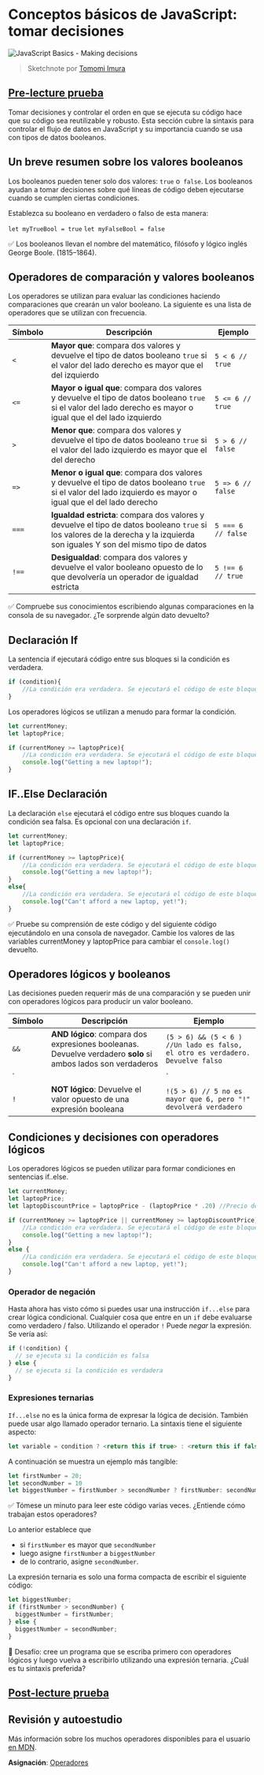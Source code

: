 # Conceptos básicos de JavaScript: tomar decisiones


![JavaScript Basics - Making decisions](/sketchnotes/webdev101-js-decisions.png)
> Sketchnote por [Tomomi Imura](https://twitter.com/girlie_mac)

## [Pre-lecture prueba](https://ff-quizzes.netlify.app/quiz/11)

Tomar decisiones y controlar el orden en que se ejecuta su código hace que su código sea reutilizable y robusto. Esta sección cubre la sintaxis para controlar el flujo de datos en JavaScript y su importancia cuando se usa con tipos de datos booleanos.

## Un breve resumen sobre los valores booleanos

Los booleanos pueden tener solo dos valores: `true` o` false`. Los booleanos ayudan a tomar decisiones sobre qué líneas de código deben ejecutarse cuando se cumplen ciertas condiciones.

Establezca su booleano en verdadero o falso de esta manera:


`let myTrueBool = true`
`let myFalseBool = false`

✅ Los booleanos llevan el nombre del matemático, filósofo y lógico inglés George Boole. (1815–1864).

## Operadores de comparación y valores booleanos

Los operadores se utilizan para evaluar las condiciones haciendo comparaciones que crearán un valor booleano. La siguiente es una lista de operadores que se utilizan con frecuencia.

| Símbolo | Descripción                                                                                                                                                                  | Ejemplo            |
| ------- | ---------------------------------------------------------------------------------------------------------------------------------------------------------------------------- | ------------------ |
| `<`     | **Mayor que**: compara dos valores y devuelve el tipo de datos booleano `true` si el valor del lado derecho es mayor que el del izquierdo                                    | `5 < 6 // true`    |
| `<=`    | **Mayor o igual que**: compara dos valores y devuelve el tipo de datos booleano `true` si el valor del lado derecho es mayor o igual que el del lado izquierdo               | `5 <= 6 // true`   |
| `>`     | **Menor que**: compara dos valores y devuelve el tipo de datos booleano `true` si el valor del lado izquierdo es mayor que el del derecho                                    | `5 > 6 // false`   |
| `=>`    | **Menor o igual que**: compara dos valores y devuelve el tipo de datos booleano `true` si el valor del lado izquierdo es mayor o igual que el del lado derecho               | `5 => 6 // false`  |
| `===`   | **Igualdad estricta**: compara dos valores y devuelve el tipo de datos booleano `true` si los valores de la derecha y la izquierda son iguales Y son del mismo tipo de datos | `5 === 6 // false` |
| `!==`   | **Desigualdad**: compara dos valores y devuelve el valor booleano opuesto de lo que devolvería un operador de igualdad estricta                                              | `5 !== 6 // true`  |

✅ Compruebe sus conocimientos escribiendo algunas comparaciones en la consola de su navegador. ¿Te sorprende algún dato devuelto?

## Declaración If

La sentencia if ejecutará código entre sus bloques si la condición es verdadera.

```javascript
if (condition){
    //La condición era verdadera. Se ejecutará el código de este bloque.
}
```

Los operadores lógicos se utilizan a menudo para formar la condición.

```javascript
let currentMoney;
let laptopPrice;

if (currentMoney >= laptopPrice){
    //La condición era verdadera. Se ejecutará el código de este bloque.
    console.log("Getting a new laptop!");
}
```

## IF..Else Declaración

La declaración `else` ejecutará el código entre sus bloques cuando la condición sea falsa. Es opcional con una declaración `if`.


```javascript
let currentMoney;
let laptopPrice;

if (currentMoney >= laptopPrice){
    //La condición era verdadera. Se ejecutará el código de este bloque.
    console.log("Getting a new laptop!");
}
else{
    //La condición era verdadera. Se ejecutará el código de este bloque.
    console.log("Can't afford a new laptop, yet!");
}
```

✅ Pruebe su comprensión de este código y del siguiente código ejecutándolo en una consola de navegador. Cambie los valores de las variables currentMoney y laptopPrice para cambiar el `console.log()` devuelto.

## Operadores lógicos y booleanos

Las decisiones pueden requerir más de una comparación y se pueden unir con operadores lógicos para producir un valor booleano.

| Símbolo | Descripción                                                                                                  | Ejemplo                                                                           |
| ------- | ------------------------------------------------------------------------------------------------------------ | --------------------------------------------------------------------------------- |
| `&&`    | **AND lógico**: compara dos expresiones booleanas. Devuelve verdadero **solo** si ambos lados son verdaderos | `(5 > 6) && (5 < 6 ) //Un lado es falso, el otro es verdadero. Devuelve falso`    |
| `||`    | **OR lógico**: compara dos expresiones booleanas. Devuelve verdadero si al menos un lado es verdadero        | `(5 > 6) || (5 < 6) //Un lado es falso, el otro es verdadero. Devuelve verdadero` |
| `!`     | **NOT lógico**: Devuelve el valor opuesto de una expresión booleana                                          | `!(5 > 6) // 5 no es mayor que 6, pero "!" devolverá verdadero`                   |

## Condiciones y decisiones con operadores lógicos

Los operadores lógicos se pueden utilizar para formar condiciones en sentencias if..else.

```javascript
let currentMoney;
let laptopPrice;
let laptopDiscountPrice = laptopPrice - (laptopPrice * .20) //Precio del portátil al 20% de descuento

if (currentMoney >= laptopPrice || currentMoney >= laptopDiscountPrice){
    //La condición era verdadera. Se ejecutará el código de este bloque.
    console.log("Getting a new laptop!");
}
else {
    //La condición era verdadera. Se ejecutará el código de este bloque.
    console.log("Can't afford a new laptop, yet!");
}
```

### Operador de negación

Hasta ahora has visto cómo si puedes usar una instrucción `if...else` para crear lógica condicional. Cualquier cosa que entre en un `if` debe evaluarse como verdadero / falso. Utilizando el operador `!` Puede _negar_ la expresión. Se vería así:


```javascript
if (!condition) {
  // se ejecuta si la condición es falsa
} else {
  // se ejecuta si la condición es verdadera
}
```

### Expresiones ternarias

`If...else` no es la única forma de expresar la lógica de decisión. También puede usar algo llamado operador ternario. La sintaxis tiene el siguiente aspecto:

```javascript
let variable = condition ? <return this if true> : <return this if false>`
```

A continuación se muestra un ejemplo más tangible:

```javascript
let firstNumber = 20;
let secondNumber = 10
let biggestNumber = firstNumber > secondNumber ? firstNumber: secondNumber;
```

✅ Tómese un minuto para leer este código varias veces. ¿Entiende cómo trabajan estos operadores?

Lo anterior establece que
- si `firstNumber` es mayor que `secondNumber`
- luego asigne `firstNumber` a `biggestNumber`
- de lo contrario, asigne `secondNumber`.
  
La expresión ternaria es solo una forma compacta de escribir el siguiente código:

```javascript
let biggestNumber;
if (firstNumber > secondNumber) {
  biggestNumber = firstNumber;
} else {
  biggestNumber = secondNumber;
}
```

🚀 Desafío: cree un programa que se escriba primero con operadores lógicos y luego vuelva a escribirlo utilizando una expresión ternaria. ¿Cuál es tu sintaxis preferida?

## [Post-lecture prueba](https://ff-quizzes.netlify.app/quiz/12)

## Revisión y autoestudio

Más información sobre los muchos operadores disponibles para el usuario [en MDN](https://developer.mozilla.org/docs/Web/JavaScript/Reference/Operators).

**Asignación**: [Operadores](assignment.es.md)

